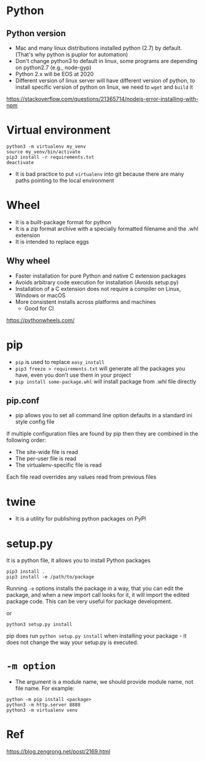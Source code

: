 # Python
## Python version
* Mac and many linux distributions installed python (2.7) by default. (That's why python is puplor for automation)  
* Don't change python3 to default in linux, some programs are depending on python2.7 (e.g., node-gyp)
* Python 2.x will be EOS at 2020
* Different version of linux server will have different version of python, to install specific version of python on linux, we need to `wget` and `build` it


https://stackoverflow.com/questions/21365714/nodejs-error-installing-with-npm

# Virtual environment
```
python3 -m virtualenv my_venv
source my_venv/bin/activate
pip3 install -r requirements.txt
deactivate
```

* It is bad practice to put `virtualenv` into git because there are many paths pointing to the local environment

# Wheel
* It is a built-package format for python
* It is a zip format archive with a specially formatted filename and the .whl extension
* It is intended to replace eggs

## Why wheel
* Faster installation for pure Python and native C extension packages
* Avoids arbitrary code execution for installation (Avoids setup.py)
* Installation of a C extension does not require a compiler on Linux, Windows or macOS
* More consistent installs across platforms and machines
  * Good for CI

https://pythonwheels.com/

# pip
* `pip` is used to replace `easy_install`
* `pip3 freeze > requirements.txt` will generate all the packages you have, even you don't use them in your project
* `pip install some-package.whl` will install package from .whl file directly

## pip.conf
* pip allows you to set all command line option defaults in a standard ini style config file

If multiple configuration files are found by pip then they are combined in the following order:

* The site-wide file is read
* The per-user file is read
* The virtualenv-specific file is read

Each file read overrides any values read from previous files

# twine
* It is a utility for publishing python packages on PyPl

# setup.py
It is a python file, it allows you to install Python packages

```
pip3 install . 
pip3 install -e /path/to/package
```

Running `-e` options installs the package in a way, that you can edit the package, and when a new import call looks for it, it will import the edited package code. This can be very useful for package development.

or 

```
python3 setup.py install
```

pip does run `python setup.py install` when installing your package - it does not change the way your setup.py is executed.

# `-m option`
* The argument is a module name, we should provide module name, not file name. For example:
```
python -m pip install <package>
python3 -m http.server 8888
python3 -m virtualenv venv
```

# Ref
https://blog.zengrong.net/post/2169.html
